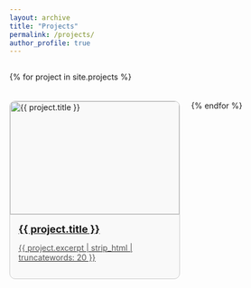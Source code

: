 ```yaml
---
layout: archive
title: "Projects"
permalink: /projects/
author_profile: true
---
```


<div style="display: flex; flex-wrap: wrap; gap: 20px; margin-top: 15px;">
  
  {% for project in site.projects %}
    <div style="width: 300px; border: 1px solid #ccc; border-radius: 10px; overflow: hidden; background-color: #f9f9f9;">
      <a href="{{ project.url }}">
        <img src="{{ project.image }}" alt="{{ project.title }}" style="width: 100%; height: 200px; object-fit: cover; border-bottom: 1px solid #ccc;">
        <div style="padding: 15px;">
          <h3 style="font-size: 18px; margin: 0;">{{ project.title }}</h3>
          <p style="font-size: 14px; color: #555;">{{ project.excerpt | strip_html | truncatewords: 20 }}</p>
        </div>
      </a>
    </div>
  {% endfor %}

</div>
